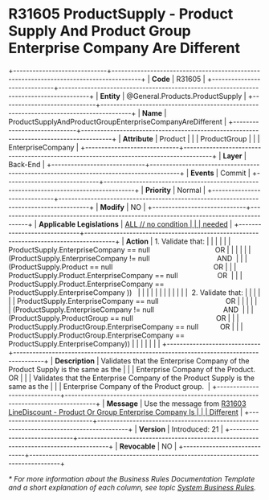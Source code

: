 ﻿---
erp.type: business-rule
erp.entity: General.Products.ProductSupply
---

# R31605 ProductSupply - Product Supply And Product Group Enterprise Company Are Different
+-----------------------------+---------------------------------------------------------------------------------------+
| **Code**                    | R31605                                                                                |
+-----------------------------+---------------------------------------------------------------------------------------+
| **Entity**                  | @General.Products.ProductSupply                                                       |
+-----------------------------+---------------------------------------------------------------------------------------+
| **Name**                    | ProductSupplyAndProductGroupEnterpriseCompanyAreDifferent                             |
+-----------------------------+---------------------------------------------------------------------------------------+
| **Attribute**               | Product                                                                               |
|                             | ProductGroup                                                                          |
|                             | EnterpriseCompany                                                                     |
+-----------------------------+---------------------------------------------------------------------------------------+
| **Layer**                   | Back-End                                                                              |
+-----------------------------+---------------------------------------------------------------------------------------+
| **Events**                  | Commit                                                                                |
+-----------------------------+---------------------------------------------------------------------------------------+
| **Priority**                | Normal                                                                                |
+-----------------------------+---------------------------------------------------------------------------------------+
| **Modify**                  | NO                                                                                    |
+-----------------------------+---------------------------------------------------------------------------------------+
| **Applicable Legislations** | [ALL // no condition                                                                  |
|                             | needed](xref:applicable-legislations)                                                 |
+-----------------------------+---------------------------------------------------------------------------------------+
| **Action**                  | 1.  Validate that:                                                                    |
|                             |                                                                                       |
|                             | ProductSupply.EnterpriseCompany == null                                 OR            |
|                             |                                                                                       |
|                             | (ProductSupply.EnterpriseCompany != null                                  AND         |
|                             | (ProductSupply.Product == null                                                   OR   |
|                             | ProductSupply.Product.EnterpriseCompany == null                    OR                 |
|                             | ProductSupply.Product.EnterpriseCompany == ProductSupply.EnterpriseCompany ))         |
|                             |                                                                                       |
|                             |                                                                                       |
|                             |                                                                                       |
|                             |  2. Validate that:                                                                    |
|                             |                                                                                       |
|                             | ProductSupply.EnterpriseCompany == null                                  OR           |
|                             |                                                                                       |
|                             | (ProductSupply.EnterpriseCompany != null                                   AND        |
|                             | (ProductSupply.ProductGroup == null                                          OR       |
|                             | ProductSupply.ProductGroup.EnterpriseCompany == null           OR                     |
|                             | ProductSupply.ProductGroup.EnterpriseCompany == ProductSupply.EnterpriseCompany))     |
|                             |                                                                                       |
|                             |                                                                                       |
+-----------------------------+---------------------------------------------------------------------------------------+
| **Description**             | Validates that the Enterprise Company of the Product Supply is the same as the        |
|                             | Enterprise Company of the Product. OR                                                 |
|                             | Validates that the Enterprise Company of the Product Supply is the same as the        |
|                             | Enterprise Company of the Product group.                                              |
+-----------------------------+---------------------------------------------------------------------------------------+
| **Message**                 | Use the message from [R31603 LineDiscount - Product Or Group Enterprise Company Is    |
|                             | Different](R31603.md)                                                                 |
+-----------------------------+---------------------------------------------------------------------------------------+
| **Version**                 | Introduced: 21                                                                        |
+-----------------------------+---------------------------------------------------------------------------------------+
| **Revocable**               | NO                                                                                    |
+-----------------------------+---------------------------------------------------------------------------------------+

*\* For more information about the Business Rules Documentation Template and a short explanation of each column, see
topic [System Business Rules](../templates/template-description-system-business-rules.md).*
